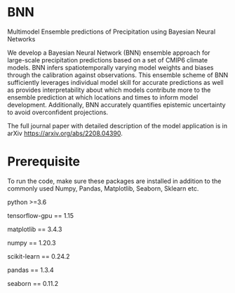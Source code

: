 # BNN
Multimodel Ensemble predictions of Precipitation using Bayesian Neural Networks

We develop a Bayesian Neural Network (BNN) ensemble approach for large-scale precipitation predictions based on a set of CMIP6 climate models. BNN infers spatiotemporally varying model weights and biases through the calibration against observations. This ensemble scheme of BNN sufficiently leverages individual model skill for accurate predictions as well as provides interpretability about which models contribute more to the ensemble prediction at which locations and times to inform model development. Additionally, BNN accurately quantifies epistemic uncertainty to avoid overconfident projections. 

The full journal paper with detailed description of the model application is in arXiv https://arxiv.org/abs/2208.04390. 

# Prerequisite

To run the code, make sure these packages are installed in addition to the commonly used Numpy, Pandas, Matplotlib, Seaborn, Sklearn etc.

python >=3.6 

tensorflow-gpu == 1.15

matplotlib == 3.4.3

numpy == 1.20.3

scikit-learn == 0.24.2

pandas == 1.3.4

seaborn == 0.11.2

